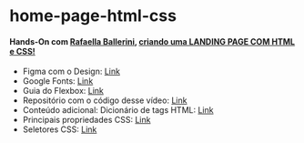 # home-page-html-css

#### Hands-On com [Rafaella Ballerini](https://www.youtube.com/@rafaellaballerini), [criando uma LANDING PAGE COM HTML e CSS!](https://www.youtube.com/watch?v=llF6vD-RljE)

* Figma com o Design: [Link](https://www.figma.com/file/myqP66iQwzjwjrIAJyyrip/BalleBot?type=design&node-id=0-1&t=i5F8kd4qrTTWfEXX-0)
* Google Fonts: [Link](https://fonts.google.com/)
* Guia do Flexbox: [Link](https://css-tricks.com/snippets/css/a-guide-to-flexbox/)
* Repositório com o código desse vídeo: [Link](https://github.com/rafaballerini/LandingPage)
* Conteúdo adicional: Dicionário de tags HTML: [Link](https://www.instagram.com/p/CHiQXYPgXTU/?igshid=ohu3btcytyen)
* Principais propriedades CSS: [Link](https://www.instagram.com/p/CIQnsYugB3W/?igshid=1cabwlubxa2qa)
* Seletores CSS: [Link](https://www.instagram.com/p/CH8AD71AH6-/?igshid=klpwcpq96hqg)